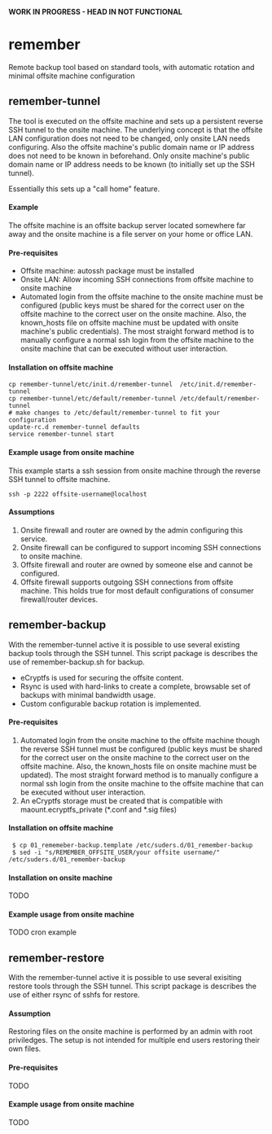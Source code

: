 **WORK IN PROGRESS - HEAD IN NOT FUNCTIONAL**

# remember
Remote backup tool based on standard tools, with automatic rotation and minimal offsite machine configuration 

## remember-tunnel
The tool is executed on the offsite machine and sets up a persistent reverse SSH tunnel to the onsite machine. The underlying concept is that the offsite LAN configuration does not need to be changed, only onsite LAN needs configuring. Also the offsite machine's public domain name or IP address does not need to be known in beforehand. Only onsite machine's public domain name or IP address needs to be known (to initially set up the SSH tunnel).

Essentially this sets up a "call home" feature.

#### Example
The offsite machine is an offsite backup server located somewhere far away and the onsite machine is a file server on your home or office LAN.

#### Pre-requisites
* Offsite machine: autossh package must be installed
* Onsite LAN: Allow incoming SSH connections from offsite machine to onsite machine
* Automated login from the offsite machine to the onsite machine must be configured (public keys must be shared for the correct user on the offsite machine to the correct user on the onsite machine. Also, the known_hosts file on offsite machine must be updated with onsite machine's public credentials). The most straight forward method is to manually configure a normal ssh login from the offsite machine to the onsite machine that can be executed without user interaction.

#### Installation on offsite machine
```
cp remember-tunnel/etc/init.d/remember-tunnel  /etc/init.d/remember-tunnel
cp remember-tunnel/etc/default/remember-tunnel /etc/default/remember-tunnel
# make changes to /etc/default/remember-tunnel to fit your configuration
update-rc.d remember-tunnel defaults
service remember-tunnel start
```

#### Example usage from onsite machine
This example starts a ssh session from onsite machine through the reverse SSH tunnel to offsite machine.
```
ssh -p 2222 offsite-username@localhost
```

#### Assumptions
1. Onsite firewall and router are owned by the admin configuring this service.
2. Onsite firewall can be configured to support incoming SSH connections to onsite machine. 
3. Offsite firewall and router are owned by someone else and cannot be configured.
4. Offsite firewall supports outgoing SSH connections from offsite machine. This holds true for most default configurations of consumer firewall/router devices.

## remember-backup
With the remember-tunnel active it is possible to use several existing backup tools through the SSH tunnel. This script package is describes the use of remember-backup.sh for backup. 
* eCryptfs is used for securing the offsite content.
* Rsync is used with hard-links to create a complete, browsable set of backups with minimal bandwidth usage.
* Custom configurable backup rotation is implemented.   

#### Pre-requisites
1. Automated login from the onsite machine to the offsite machine though the reverse SSH tunnel must be configured (public keys must be shared for the correct user on the onsite machine to the correct user on the offsite machine. Also, the known_hosts file on onsite machine must be updated). The most straight forward method is to manually configure a normal ssh login from the onsite machine to the offsite machine that can be executed without user interaction.
2. An eCryptfs storage must be created that is compatible with maount.ecryptfs_private (*.conf and *.sig files)

#### Installation on offsite machine
```
 $ cp 01_rememeber-backup.template /etc/suders.d/01_remember-backup
 $ sed -i "s/REMEMBER_OFFSITE_USER/your offsite username/" /etc/suders.d/01_remember-backup
```

#### Installation on onsite machine
TODO

#### Example usage from onsite machine
TODO cron example

## remember-restore
With the remember-tunnel active it is possible to use several exisiting restore tools through the SSH tunnel. This script package is describes the use of either rsync of sshfs for restore.

#### Assumption
Restoring files on the onsite machine is performed by an admin with root priviledges. The setup is not intended for multiple end users restoring their own files.

#### Pre-requisites
TODO

#### Example usage from onsite machine
TODO
